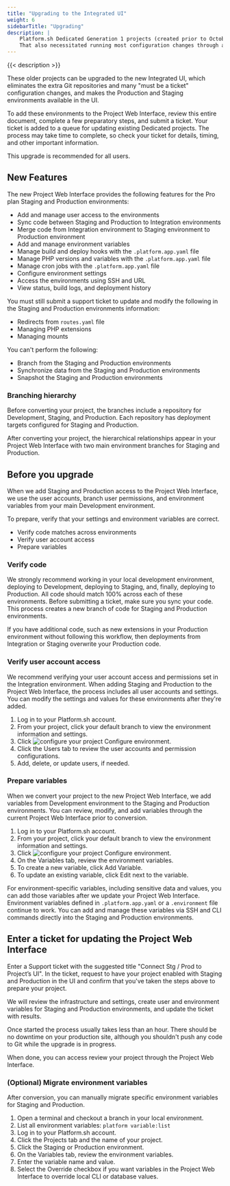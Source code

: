```yaml
---
title: "Upgrading to the Integrated UI"
weight: 6
sidebarTitle: "Upgrading"
description: |
    Platform.sh Dedicated Generation 1 projects (created prior to October 2017) used a separate Git repository for Production and Staging.
    That also necessitated running most configuration changes through a ticket and maintaining separate SSH credentials for each environment.
---
```


{{< description >}}

These older projects can be upgraded to the new Integrated UI,
which eliminates the extra Git repositories and many "must be a ticket" configuration changes,
and makes the Production and Staging environments available in the UI.

To add these environments to the Project Web Interface,
review this entire document, complete a few preparatory steps, and submit a ticket.
Your ticket is added to a queue for updating existing Dedicated projects.
The process may take time to complete, so check your ticket for details, timing, and other important information.

This upgrade is recommended for all users.

## New Features

The new Project Web Interface provides the following features for the Pro plan Staging and Production environments:

* Add and manage user access to the environments
* Sync code between Staging and Production to Integration environments
* Merge code from Integration environment to Staging environment to Production environment
* Add and manage environment variables
* Manage build and deploy hooks with the `.platform.app.yaml` file
* Manage PHP versions and variables with the `.platform.app.yaml` file
* Manage cron jobs with the `.platform.app.yaml` file
* Configure environment settings
* Access the environments using SSH and URL
* View status, build logs, and deployment history

You must still submit a support ticket to update and modify the following in the Staging and Production environments information:

* Redirects from `routes.yaml` file
* Managing PHP extensions
* Managing mounts

You can't perform the following:

* Branch from the Staging and Production environments
* Synchronize data from the Staging and Production environments
* Snapshot the Staging and Production environments

### Branching hierarchy

Before converting your project, the branches include a repository for Development, Staging, and Production.
Each repository has deployment targets configured for Staging and Production.

After converting your project, the hierarchical relationships appear in your Project Web Interface
with two main environment branches for Staging and Production.

## Before you upgrade

When we add Staging and Production access to the Project Web Interface,
we use the user accounts, branch user permissions, and environment variables from your main Development environment.

To prepare, verify that your settings and environment variables are correct.

* Verify code matches across environments
* Verify user account access
* Prepare variables

### Verify code

We strongly recommend working in your local development environment,
deploying to Development, deploying to Staging, and, finally, deploying to Production.
All code should match 100% across each of these environments.
Before submitting a ticket, make sure you sync your code.
This process creates a new branch of code for Staging and Production environments.

If you have additional code, such as new extensions in your Production environment without following this workflow,
then deployments from Integration or Staging overwrite your Production code.

### Verify user account access

We recommend verifying your user account access and permissions set in the Integration environment.
When adding Staging and Production to the Project Web Interface, the process includes all user accounts and settings.
You can modify the settings and values for these environments after they're added.

1. Log in to your Platform.sh account.
2. From your project, click your default branch to view the environment information and settings.
3. Click ![configure your project](/images/dedicated/edit-project-gear.png "0.01-inline") Configure environment.
4. Click the Users tab to review the user accounts and permission configurations.
5. Add, delete, or update users, if needed.

### Prepare variables

When we convert your project to the new Project Web Interface,
we add variables from Development environment to the Staging and Production environments.
You can review, modify, and add variables through the current Project Web Interface prior to conversion.

1. Log in to your Platform.sh account.
2. From your project, click your default branch to view the environment information and settings.
3. Click ![configure your project](/images/dedicated/edit-project-gear.png "0.01-inline") Configure environment.
4. On the Variables tab, review the environment variables.
5. To create a new variable, click Add Variable.
6. To update an existing variable, click Edit next to the variable.

For environment-specific variables, including sensitive data and values,
you can add those variables after we update your Project Web Interface.
Environment variables defined in `.platform.app.yaml` or a `.environment` file continue to work.
You can add and manage these variables via SSH and CLI commands directly into the Staging and Production environments.

## Enter a ticket for updating the Project Web Interface

Enter a Support ticket with the suggested title "Connect Stg / Prod to Project’s UI".
In the ticket, request to have your project enabled with Staging and Production in the UI
and confirm that you've taken the steps above to prepare your project.

We will review the infrastructure and settings, create user and environment variables for Staging and Production environments,
and update the ticket with results.

Once started the process usually takes less than an hour.
There should be no downtime on your production site, although you shouldn't push any code to Git while the upgrade is in progress.

When done, you can access review your project through the Project Web Interface.

### (Optional) Migrate environment variables

After conversion, you can manually migrate specific environment variables for Staging and Production.

1. Open a terminal and checkout a branch in your local environment.
2. List all environment variables: `platform variable:list`
3. Log in to your Platform.sh account.
4. Click the Projects tab and the name of your project.
5. Click the Staging or Production environment.
6. On the Variables tab, review the environment variables.
7. Enter the variable name and value.
8. Select the Override checkbox if you want variables in the Project Web Interface to override local CLI or database values.
